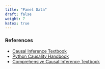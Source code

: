 ```yaml
---
title: "Panel Data"
draft: false
weight: 7
katex: true
---
```


### References
- [Causal Inference Textbook](https://mixtape.scunning.com/panel-data.html)
- [Python Causality Handbook](https://matheusfacure.github.io/python-causality-handbook/13-Panel-Data-and-Fixed-Effects.html)
- [Comprehensive Causal Inference Textbook](https://cdn1.sph.harvard.edu/wp-content/uploads/sites/1268/2021/03/ciwhatif_hernanrobins_30mar21.pdf)